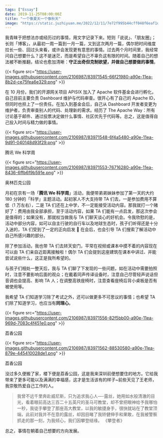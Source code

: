 ```yaml
---
tags: ["Essay"]
date: 2019-11-25T08:00:00Z
title: "一个像夏天一个像秋天"
image: "https://static.juzhiyuan.me/2022/12/11/7e72f995b44cff048f6eaf1dd9fc52e6.png?format=webp"
---
```


我青睐于把想法亦或经历过的事情，用文字记录下来。短则「说说」、「朋友圈」；长则「博客」，从最初一周一篇到一月一篇，又到这次两月一篇，偶尔把时间维度拉长一些、回过头来看，或许会发现更有意思的事情。过去两个月时间里，我经常问自己想要什么？这不是迷茫，而是希望自己不辜负这有限的时间。随着自己的想法被不断推翻，结论也愈加清晰：**守正出奇但克制欲望，并做自己想要做的事情**。

{{< figure src="https://user-images.githubusercontent.com/2106987/83971545-66f21980-a90e-11ea-8b2d-ce75fea6e329.png" >}}

在 10 月份，我们的开源网关项目 APISIX 加入了 Apache 软件基金会进行孵化，自己目前主要负责 Dashboard 维护与代码审查。很开心有了自己的 Apache ID，但同时也担上了一份责任。在加入到基金会后，自己从 Dashboard 开发者变更为维护者，负责审查别人的代码、处理新的需求。经历了 The Apache Way：所有讨论基于邮件、通过投票决定做什么事情、社区优先于代码等。总之，这是值得自己投入时间与精力做的事情。

{{< figure src="https://user-images.githubusercontent.com/2106987/83971548-6f4a5480-a90e-11ea-9d91-040148d93f29.png" >}}

腾讯 We 科学周

{{< figure src="https://user-images.githubusercontent.com/2106987/83971553-76716280-a90e-11ea-8436-6ffb6f9b591e.png" >}}

奥林匹克公园

月初在京有一场「**腾讯 We 科学周**」活动，我便带弟弟妹妹参加了第一天的大约 180 分钟的「科学」主题活动。起初家人不大支持带 TA 们去，一是参加费用不算低（1 万左右），二是 TA 们还在上中学，不一定能接受活动内容。那我就打一个赌好了：费用由我全部承担，至于活动内容，如果 TA 们能有一点启发，那这次参会是值得的；如果没有，那就权当做我与 TA 们聊天谈心的好机会。令我欣慰的是，活动中部分内容，如可以自主行驶的自行车以及地球生态时，孩子们听得还是十分入迷的，TA 们受到了一定的正向启发 🙂 在会后，也会引导 TA 们搜索了解活动中自己所感兴趣的部分。

除了参加活动，我也带 TA 们去转天安门，平常在视频或课本中摸不着的内容现在可以由 TA 们亲自近距离接触啦！偶尔 TA 们会提到这座建筑在课本中讲过、并能尝试说些什么，这正是我所希望的。

与孩子们相处一整天后，我与 TA 们聊了下发现的一些问题，如在活动中需要拍照时，注意不要影响后面的观众；在戴着同声传译设备时，注意自己尽管轻声说话但音调也会提高、影响 TA 人；在调整高铁座椅时，注意查看座椅后背小桌板是否有被使用等。

我希望 TA 们知道学习除了考试之外，还可以做更多不可思议的事情；也希望 TA 们除了知道学习，也应当有**同理心**。

{{< figure src="https://user-images.githubusercontent.com/2106987/83971556-82f5bb00-a90e-11ea-969d-7083c4f451e0.png" >}}

荔香公园

{{< figure src="https://user-images.githubusercontent.com/2106987/83971562-88530580-a90e-11ea-879e-445410028de1.png" >}}

荔香公园

没过多久便搬了家，楼下便是荔香公园，这是我来深圳前便想要住的地方。它给我带来了更多可能以及满满的幸福感，这才是生活该有的样子~前些天见了王老师，我崇敬热爱自己工作的人。

> 我曾不远千里奔赴威尼斯，只为追求我心人—-露丝，她用如水般清澈的目光，看着眼前高达三百二十五英尺的圣马可教堂，却不曾把眼神给予我哪怕一秒，我徒手攀登了那座高大教堂，以我的敏捷身手，很快就站在了教堂顶端，此前对我并不在意的露丝，却因目睹了我矫健伸手和果敢，在我被警察抓走的那一刻，为我倾心，我们因攀登结缘。 《攀登者》

总之，事情在朝着自己想要的方向发展。
